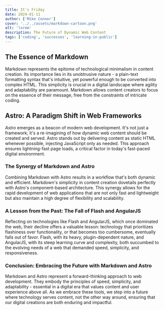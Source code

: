 ```yaml
---
title: It's Friday
date: 2024-01-11
author: ['Mike Connor']
cover: '../../assets/markdown-cartoon.png'
alt: 'lorem'
description: The Future of Dynamic Web Content
tags: ['coding', 'successes', 'learning-in-public']
---
```


## The Essence of Markdown

Markdown represents the epitome of technological minimalism in content creation.
Its importance lies in its unobtrusive nature - a plain-text formatting syntax
that's intuitive, yet powerful enough to be converted into complex HTML. This
simplicity is crucial in a digital landscape where agility and adaptability are
paramount. Markdown allows content creators to focus on the essence of their
message, free from the constraints of intricate coding.

## Astro: A Paradigm Shift in Web Frameworks

_Astro_ emerges as a beacon of modern web development. It's not just a framework;
it's a re-imagining of how dynamic web content should be created and served.
Astro stands out by delivering content as static HTML whenever possible,
injecting JavaScript only as needed. This approach ensures lightning-fast page
loads, a critical factor in today's fast-paced digital environment.

### The Synergy of Markdown and Astro

Combining Markdown with Astro results in a workflow that's both dynamic and
efficient. Markdown's simplicity in content creation dovetails perfectly with
Astro's component-based architecture. This synergy allows for the rapid
development of web applications that are not only fast and lightweight but also
maintain a high degree of flexibility and scalability.

### A Lesson from the Past: The Fall of Flash and AngularJS

Reflecting on technologies like Flash and AngularJS, which once dominated the
web, their decline offers a valuable lesson: technology that prioritizes
flashiness over functionality, or that becomes too cumbersome, eventually falls
out of favor. Flash, with its heavy, plugin-dependent nature, and AngularJS,
with its steep learning curve and complexity, both succumbed to the evolving
needs of a web that demanded speed, simplicity, and responsiveness.

### Conclusion: Embracing the Future with Markdown and Astro

Markdown and Astro represent a forward-thinking approach to web development.
They embody the principles of speed, simplicity, and adaptability - essential in
a digital era that values content and user experience above all. As we embrace
these tools, we step into a future where technology serves content, not the
other way around, ensuring that our digital creations are both enduring and
impactful.
